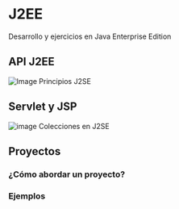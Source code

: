 # J2EE
Desarrollo y ejercicios en Java Enterprise Edition

## API J2EE
![Image Principios J2SE](https://i.pinimg.com/originals/4c/02/09/4c0209e67b222509e094018cfdeca04e.jpg)

## Servlet y JSP
![image Colecciones en J2SE](https://i.pinimg.com/originals/ca/ff/64/caff64b0af5ca89b0ee44b8976174b4b.jpg)

## Proyectos

### ¿Cómo abordar un proyecto?

### Ejemplos

